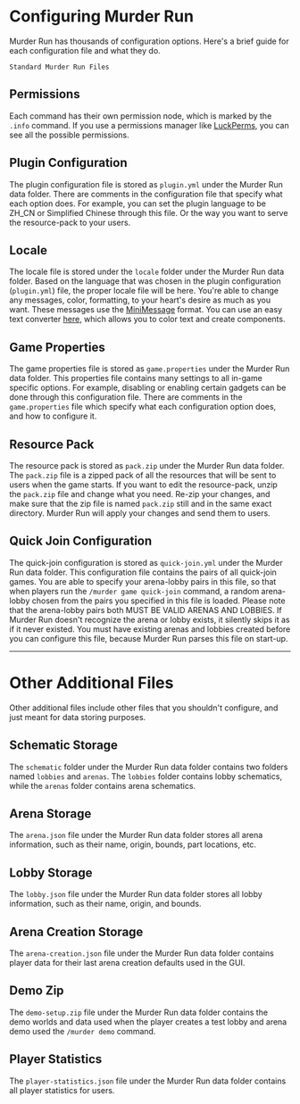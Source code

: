 # Configuring Murder Run
Murder Run has thousands of configuration options. Here's a brief guide for each configuration file and what they do.

```{figure} images/files.png
Standard Murder Run Files
```

## Permissions
Each command has their own permission node, which is marked by the `.info` command. If you use a permissions manager like
[LuckPerms](https://luckperms.net/), you can see all the possible permissions.

## Plugin Configuration
The plugin configuration file is stored as `plugin.yml` under the Murder Run data folder. There are comments in the
configuration file that specify what each option does. For example, you can set the plugin language to be ZH_CN or
Simplified Chinese through this file. Or the way you want to serve the resource-pack to your users.

## Locale
The locale file is stored under the `locale` folder under the Murder Run data folder. Based on the language that was
chosen in the plugin configuration (`plugin.yml`) file, the proper locale file will be here. You're able to change any
messages, color, formatting, to your heart's desire as much as you want. These messages use the [MiniMessage](https://docs.advntr.dev/minimessage/format)
format. You can use an easy text converter [here](https://webui.advntr.dev/), which allows you to color text and create
components. 

## Game Properties
The game properties file is stored as `game.properties` under the Murder Run data folder. This properties file contains
many settings to all in-game specific options. For example, disabling or enabling certain gadgets can be done through
this configuration file. There are comments in the `game.properties` file which specify what each configuration option
does, and how to configure it.

## Resource Pack
The resource pack is stored as `pack.zip` under the Murder Run data folder. The `pack.zip` file is a zipped pack of all 
the resources that will be sent to users when the game starts. If you want to edit the resource-pack, unzip the 
`pack.zip` file and change what you need. Re-zip your changes, and make sure that the zip file is named `pack.zip` 
still and in the same exact directory. Murder Run will apply your changes and send them to users.

## Quick Join Configuration
The quick-join configuration is stored as `quick-join.yml` under the Murder Run data folder. This configuration file
contains the pairs of all quick-join games. You are able to specify your arena-lobby pairs in this file, so that when
players run the `/murder game quick-join` command, a random arena-lobby chosen from the pairs you specified in this file
is loaded. Please note that the arena-lobby pairs both MUST BE VALID ARENAS AND LOBBIES. If Murder Run doesn't recognize
the arena or lobby exists, it silently skips it as if it never existed. You must have existing arenas and lobbies created
before you can configure this file, because Murder Run parses this file on start-up.

---

# Other Additional Files
Other additional files include other files that you shouldn't configure, and just meant for data storing purposes.

## Schematic Storage
The `schematic` folder under the Murder Run data folder contains two folders named `lobbies` and `arenas`. The `lobbies`
folder contains lobby schematics, while the `arenas` folder contains arena schematics.

## Arena Storage
The `arena.json` file under the Murder Run data folder stores all arena information, such as their name, origin, bounds,
part locations, etc.

## Lobby Storage
The `lobby.json` file under the Murder Run data folder stores all lobby information, such as their name, origin, and
bounds.

## Arena Creation Storage
The `arena-creation.json` file under the Murder Run data folder contains player data for their last arena creation
defaults used in the GUI.

## Demo Zip
The `demo-setup.zip` file under the Murder Run data folder contains the demo worlds and data used when the player creates
a test lobby and arena demo used the `/murder demo` command.

## Player Statistics
The `player-statistics.json` file under the Murder Run data folder contains all player statistics for users.